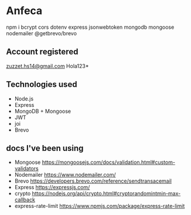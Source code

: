 # Anfeca
npm i bcrypt cors dotenv express jsonwebtoken mongodb mongoose nodemailer @getbrevo/brevo

## Account registered
zuzzet.hs14@gmail.com
Hola123*

## Technologies used
- Node.js
- Express
- MongoDB + Mongoose
- JWT
- joi
- Brevo

## docs I've been using
- Mongoose 
  https://mongoosejs.com/docs/validation.html#custom-validators
- Nodemailer 
  https://www.nodemailer.com/
- Brevo 
  https://developers.brevo.com/reference/sendtransacemail
- Express
  https://expressjs.com/
- crypto https://nodejs.org/api/crypto.html#cryptorandomintmin-max-callback
- express-rate-limit https://www.npmjs.com/package/express-rate-limit

